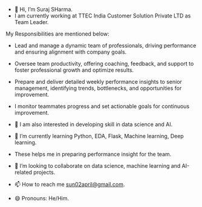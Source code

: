- 👋 Hi, I’m Suraj SHarma.
- I am currently working at TTEC India Customer Solution Private LTD as  Team Leader.

My Responsibilities are mentioned below:

- Lead and manage a dynamic team of professionals, driving performance and ensuring alignment with company goals.
- Oversee team productivity, offering coaching, feedback, and support to foster professional growth and optimize results.
- Prepare and deliver detailed weekly performance insights to senior management, identifying trends, bottlenecks, and opportunities for improvement.
- I monitor teammates progress and set actionable goals for continuous improvement.

  
- 👀 I am also interested in developing skill in data science and AI.
- 🌱 I’m currently learning Python, EDA, Flask, Machine learning, Deep learning.
- These helps me in preparing performance insight for the team.
- 💞️ I’m looking to collaborate on data science, machine learning and AI-related projects.
- 📫 How to reach me sun02april@gmail.com.
- 😄 Pronouns: He/Him.
  

<!---
SurajSharma0204/SurajSharma0204 is a ✨ special ✨ repository because its `README.md` (this file) appears on your GitHub profile.
You can click the Preview link to take a look at your changes.
--->
